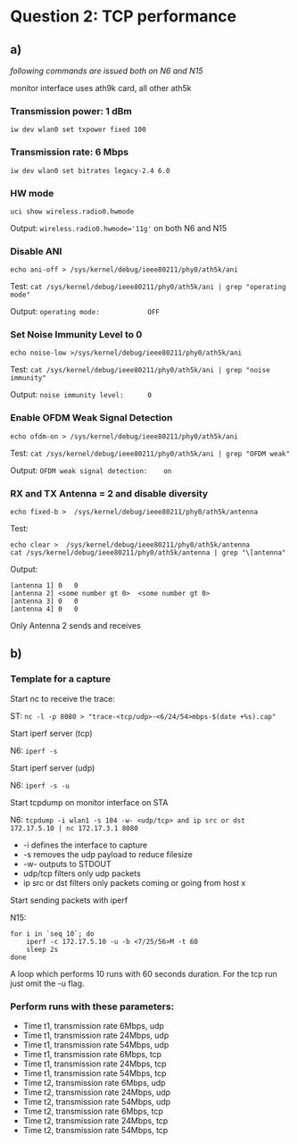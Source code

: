 # Question 2: TCP performance

## a)

*following commands are issued both on N6 and N15*

monitor interface uses ath9k card, all other ath5k

### Transmission power: 1 dBm

`iw dev wlan0 set txpower fixed 100`

### Transmission rate: 6 Mbps

`iw dev wlan0 set bitrates legacy-2.4 6.0`

### HW mode

`uci show wireless.radio0.hwmode`

Output: `wireless.radio0.hwmode='11g'` on both N6 and N15

### Disable ANI

`echo ani-off > /sys/kernel/debug/ieee80211/phy0/ath5k/ani`

Test:
`cat /sys/kernel/debug/ieee80211/phy0/ath5k/ani | grep "operating mode"`

Output: `operating mode:			OFF`


### Set Noise Immunity Level to 0

`echo noise-low >/sys/kernel/debug/ieee80211/phy0/ath5k/ani`

Test:
`cat /sys/kernel/debug/ieee80211/phy0/ath5k/ani | grep "noise immunity"`

Output: `noise immunity level:		0`

### Enable OFDM Weak Signal Detection

`echo ofdm-on > /sys/kernel/debug/ieee80211/phy0/ath5k/ani`

Test:
`cat /sys/kernel/debug/ieee80211/phy0/ath5k/ani | grep "OFDM weak"`

Output:
`OFDM weak signal detection:	on`

### RX and TX Antenna = 2 and disable diversity

`echo fixed-b >  /sys/kernel/debug/ieee80211/phy0/ath5k/antenna`

Test:

```
echo clear >  /sys/kernel/debug/ieee80211/phy0/ath5k/antenna
cat /sys/kernel/debug/ieee80211/phy0/ath5k/antenna | grep "\[antenna"
```

Output:

```
[antenna 1]	0	0
[antenna 2]	<some number gt 0>	<some number gt 0>
[antenna 3]	0	0
[antenna 4]	0	0
```

Only Antenna 2 sends and receives

## b)

### Template for a capture

Start nc to receive the trace:

ST: `nc ‐l ‐p 8080 > "trace-<tcp/udp>‐<6/24/54>mbps‐$(date +%s).cap"`

Start iperf server (tcp)

N6: `iperf -s`

Start iperf server (udp)

N6: `iperf -s -u`

Start tcpdump on monitor interface on STA

N6: `tcpdump -i wlan1 -s 104 -w- <udp/tcp> and ip src or dst 172.17.5.10 | nc 172.17.3.1 8080`

* -i defines the interface to capture
* -s removes the udp payload to reduce filesize
* -w- outputs to STDOUT
* udp/tcp filters only udp packets
* ip src or dst filters only packets coming or going from host x


Start sending packets with iperf

N15: 

```
for i in `seq 10`; do	iperf ‐c 172.17.5.10 ‐u ‐b <7/25/56>M ‐t 60	sleep 2sdone
```
A loop which performs 10 runs with 60 seconds duration. For the 
tcp run just omit the -u flag.

### Perform runs with these parameters:

*  Time t1, transmission rate 6Mbps, udp
*  Time t1, transmission rate 24Mbps, udp
*  Time t1, transmission rate 54Mbps, udp
*  Time t1, transmission rate 6Mbps, tcp
*  Time t1, transmission rate 24Mbps, tcp
*  Time t1, transmission rate 54Mbps, tcp
*  Time t2, transmission rate 6Mbps, udp
*  Time t2, transmission rate 24Mbps, udp
*  Time t2, transmission rate 54Mbps, udp
*  Time t2, transmission rate 6Mbps, tcp
*  Time t2, transmission rate 24Mbps, tcp
*  Time t2, transmission rate 54Mbps, tcp

